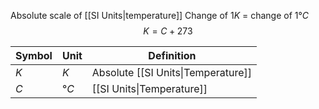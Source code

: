 Absolute scale of [[SI Units|temperature]]
Change of $1K$ = change of $1°C$ 
$$K = C +273$$

| Symbol | Unit | Definition                |
| ------ | ---- | ------------------------- |
| $K$    | $K$  | Absolute [[SI Units\|Temperature]] |
| $C$    | $°C$ |  [[SI Units\|Temperature]]                         |

